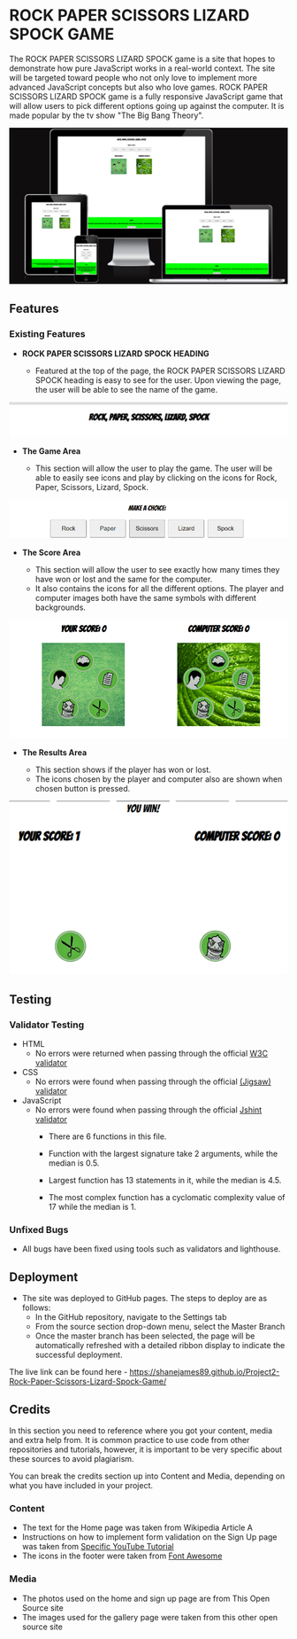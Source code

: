 # ROCK PAPER SCISSORS LIZARD SPOCK GAME

  The ROCK PAPER SCISSORS LIZARD SPOCK game is a site that hopes to demonstrate how pure JavaScript works in a real-world context. The site will be targeted toward people who not only love to implement more advanced JavaScript concepts but also who love games. ROCK PAPER SCISSORS LIZARD SPOCK game is a fully responsive JavaScript game that will allow users to pick different options going up against the computer. It is made popular by the tv show "The Big Bang Theory". 

![Responsive Mockup](assets/images/responsive.png)

## Features 

### Existing Features

- __ROCK PAPER SCISSORS LIZARD SPOCK HEADING__

  - Featured at the top of the page, the ROCK PAPER SCISSORS LIZARD SPOCK heading is easy to see for the user. Upon viewing the page, the user will be able to see the name of the game.

![Heading](assets/images/heading.png)

- __The Game Area__

  - This section will allow the user to play the game. The user will be able to easily see icons and play by clicking on the icons for Rock, Paper, Scissors, Lizard, Spock.
   
![Game](assets/images/gamearea.png)

- __The Score Area__

  - This section will allow the user to see exactly how many times they have won or lost and the same for the computer.
  - It also contains the icons for all the different options. The player and computer images both have the same symbols with different backgrounds.

![Score](assets/images/scorearea.png)

- __The Results Area__

  - This section shows if the player has won or lost.
  - The icons chosen by the player and computer also are shown when chosen button is pressed.

![ResultsArea](assets/images/results.png)

## Testing 

### Validator Testing 

- HTML
    - No errors were returned when passing through the official [W3C validator](https://validator.w3.org/nu/?showsource=yes&doc=https%3A%2F%2Fgithub.com%2FShaneJames89%2FProject2-Rock-Paper-Scissors-Lizard-Spock-Game.git#textarea)
- CSS
    - No errors were found when passing through the official [(Jigsaw) validator](https://jigsaw.w3.org/css-validator/validator)
- JavaScript
    - No errors were found when passing through the official [Jshint validator](https://jshint.com/)
      - There are 6 functions in this file.

      - Function with the largest signature take 2 arguments, while the median is 0.5.

      - Largest function has 13 statements in it, while the median is 4.5.

      - The most complex function has a cyclomatic complexity value of 17 while the median is 1.

### Unfixed Bugs

- All bugs have been fixed using tools such as validators and lighthouse. 

## Deployment 

- The site was deployed to GitHub pages. The steps to deploy are as follows: 
  - In the GitHub repository, navigate to the Settings tab 
  - From the source section drop-down menu, select the Master Branch
  - Once the master branch has been selected, the page will be automatically refreshed with a detailed ribbon display to indicate the successful deployment. 

The live link can be found here - https://shanejames89.github.io/Project2-Rock-Paper-Scissors-Lizard-Spock-Game/


## Credits 

In this section you need to reference where you got your content, media and extra help from. It is common practice to use code from other repositories and tutorials, however, it is important to be very specific about these sources to avoid plagiarism. 

You can break the credits section up into Content and Media, depending on what you have included in your project. 

### Content 

- The text for the Home page was taken from Wikipedia Article A
- Instructions on how to implement form validation on the Sign Up page was taken from [Specific YouTube Tutorial](https://www.youtube.com/)
- The icons in the footer were taken from [Font Awesome](https://fontawesome.com/)

### Media

- The photos used on the home and sign up page are from This Open Source site
- The images used for the gallery page were taken from this other open source site

